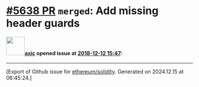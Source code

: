 # [\#5638 PR](https://github.com/ethereum/solidity/pull/5638) `merged`: Add missing header guards

#### <img src="https://avatars.githubusercontent.com/u/20340?v=4" width="50">[axic](https://github.com/axic) opened issue at [2018-12-12 15:47](https://github.com/ethereum/solidity/pull/5638):






-------------------------------------------------------------------------------



[Export of Github issue for [ethereum/solidity](https://github.com/ethereum/solidity). Generated on 2024.12.15 at 06:45:24.]
